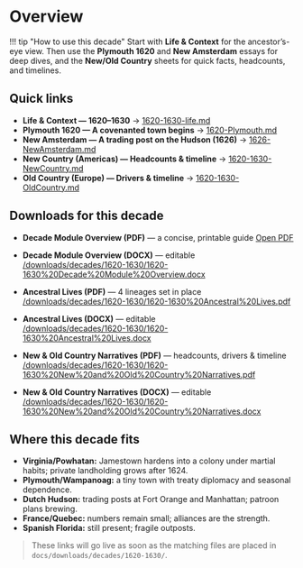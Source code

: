 # Overview

!!! tip "How to use this decade"
    Start with **Life & Context** for the ancestor’s-eye view. Then use the **Plymouth 1620** and **New Amsterdam** essays for deep dives, and the **New/Old Country** sheets for quick facts, headcounts, and timelines.

## Quick links

- **Life & Context — 1620–1630** → [1620-1630-life.md](1620-1630-life.md)  
- **Plymouth 1620 — A covenanted town begins** → [1620-Plymouth.md](1620-Plymouth.md)  
- **New Amsterdam — A trading post on the Hudson (1626)** → [1626-NewAmsterdam.md](1626-NewAmsterdam.md)  
- **New Country (Americas) — Headcounts & timeline** → [1620-1630-NewCountry.md](1620-1630-NewCountry.md)  
- **Old Country (Europe) — Drivers & timeline** → [1620-1630-OldCountry.md](1620-1630-OldCountry.md)

## Downloads for this decade

- **Decade Module Overview (PDF)** — a concise, printable guide
  [Open PDF](../../downloads/decades/1620-1630/1620-1630%20Decade%20Module%20Overview.pdf)

- **Decade Module Overview (DOCX)** — editable  
  [/downloads/decades/1620-1630/1620-1630%20Decade%20Module%20Overview.docx](/downloads/decades/1620-1630/1620-1630%20Decade%20Module%20Overview.docx)

- **Ancestral Lives (PDF)** — 4 lineages set in place  
  [/downloads/decades/1620-1630/1620-1630%20Ancestral%20Lives.pdf](/downloads/decades/1620-1630/1620-1630%20Ancestral%20Lives.pdf)

- **Ancestral Lives (DOCX)** — editable  
  [/downloads/decades/1620-1630/1620-1630%20Ancestral%20Lives.docx](/downloads/decades/1620-1630/1620-1630%20Ancestral%20Lives.docx)

- **New & Old Country Narratives (PDF)** — headcounts, drivers & timeline  
  [/downloads/decades/1620-1630/1620-1630%20New%20and%20Old%20Country%20Narratives.pdf](/downloads/decades/1620-1630/1620-1630%20New%20and%20Old%20Country%20Narratives.pdf)

- **New & Old Country Narratives (DOCX)** — editable  
  [/downloads/decades/1620-1630/1620-1630%20New%20and%20Old%20Country%20Narratives.docx](/downloads/decades/1620-1630/1620-1630%20New%20and%20Old%20Country%20Narratives.docx)

## Where this decade fits

- **Virginia/Powhatan:** Jamestown hardens into a colony under martial habits; private landholding grows after 1624.  
- **Plymouth/Wampanoag:** a tiny town with treaty diplomacy and seasonal dependence.  
- **Dutch Hudson:** trading posts at Fort Orange and Manhattan; patroon plans brewing.  
- **France/Quebec:** numbers remain small; alliances are the strength.  
- **Spanish Florida:** still present; fragile outposts.
  
> These links will go live as soon as the matching files are placed in `docs/downloads/decades/1620-1630/`.
